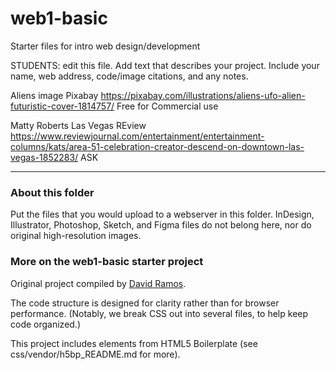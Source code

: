 # web1-basic

Starter files for intro web design/development

STUDENTS: edit this file. Add text that describes your project. Include your name, web address, code/image citations, and any notes.

Aliens image
Pixabay
https://pixabay.com/illustrations/aliens-ufo-alien-futuristic-cover-1814757/
Free for Commercial use

Matty Roberts
Las Vegas REview
https://www.reviewjournal.com/entertainment/entertainment-columns/kats/area-51-celebration-creator-descend-on-downtown-las-vegas-1852283/
ASK
***

### About this folder

Put the files that you would upload to a webserver in this folder. InDesign, Illustrator, Photoshop, Sketch, and Figma files do not belong here, nor do original high-resolution images.

### More on the web1-basic starter project

Original project compiled by [David Ramos](http://imaginaryterrain.com).

The code structure is designed for clarity rather than for browser performance. (Notably, we break CSS out into several files, to help keep code organized.)

This project includes elements from HTML5 Boilerplate (see css/vendor/h5bp_README.md for more).

